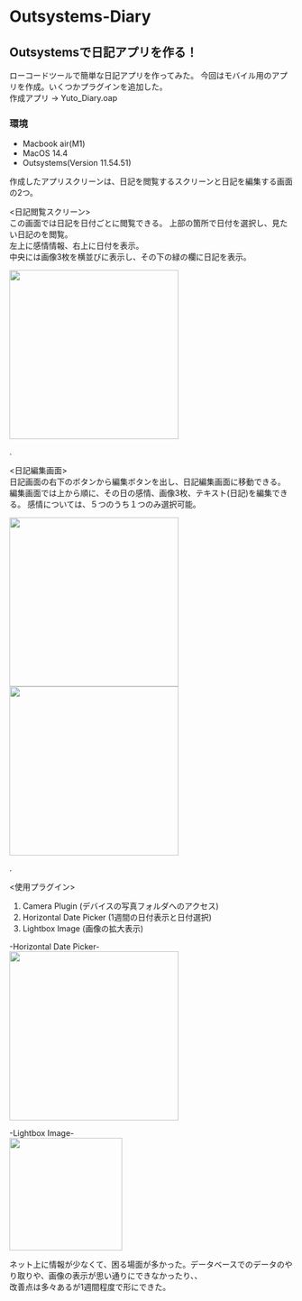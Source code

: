 # Outsystems-Diary

##  Outsystemsで日記アプリを作る！


ローコードツールで簡単な日記アプリを作ってみた。
今回はモバイル用のアプリを作成。いくつかプラグインを追加した。  
作成アプリ → Yuto_Diary.oap  

### 環境
*  Macbook air(M1)
*  MacOS 14.4
*  Outsystems(Version 11.54.51)



作成したアプリスクリーンは、日記を閲覧するスクリーンと日記を編集する画面の2つ。


<日記閲覧スクリーン>   
この画面では日記を日付ごとに閲覧できる。
上部の箇所で日付を選択し、見たい日記のを閲覧。  
左上に感情情報、右上に日付を表示。  
中央には画像3枚を横並びに表示し、その下の緑の欄に日記を表示。

<img src="https://github.com/yuto1201-UESG/Outsystems-Diary/assets/163832489/1254eda6-d95a-48de-960c-9ec02a311f38" width="300">  


.

  
<日記編集画面>  
日記画面の右下のボタンから編集ボタンを出し、日記編集画面に移動できる。
編集画面では上から順に、その日の感情、画像3枚、テキスト(日記)を編集できる。
感情については、５つのうち１つのみ選択可能。

 
<img src="https://github.com/yuto1201-UESG/Outsystems-Diary/assets/163832489/959d4971-349a-4525-be9f-b4785fea865e" width="300">
<img src="https://github.com/yuto1201-UESG/Outsystems-Diary/assets/163832489/55507426-c1e9-4a5d-91a7-217209a8ce15" width="300">


.

<使用プラグイン>
1.  Camera Plugin (デバイスの写真フォルダへのアクセス)
2.  Horizontal Date Picker (1週間の日付表示と日付選択)
3.  Lightbox Image (画像の拡大表示)

-Horizontal Date Picker-  
<img src="https://github.com/yuto1201-UESG/Outsystems-Diary/assets/163832489/c82a1838-9b10-47b6-9d13-bacc576988d7" width="300">

-Lightbox Image-  
<img src="https://github.com/yuto1201-UESG/Outsystems-Diary/assets/163832489/21923cd2-5d3c-4dff-98ee-9cb73db921ce" width="200">



ネット上に情報が少なくて、困る場面が多かった。データベースでのデータのやり取りや、画像の表示が思い通りにできなかったり、、  
改善点は多々あるが1週間程度で形にできた。











